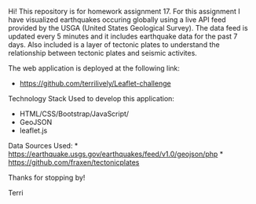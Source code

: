 Hi!  This repository is for homework assignment 17.  For this assignment I have visualized earthquakes occuring globally using a live API feed provided by the USGA (United States Geological Survey).  The data feed is updated every 5 minutes and it includes earthquake data for the past 7 days.  Also included is a layer of tectonic plates to understand the relationship between tectonic plates and seismic activites.

The web application is deployed at the following link:
   * https://github.com/terrilively/Leaflet-challenge

   Technology Stack Used to develop this application:
   *  HTML/CSS/Bootstrap/JavaScript/
   *  GeoJSON
   *  leaflet.js

   Data Sources Used:
      * https://earthquake.usgs.gov/earthquakes/feed/v1.0/geojson/php
      * https://github.com/fraxen/tectonicplates


Thanks for stopping by!

Terri